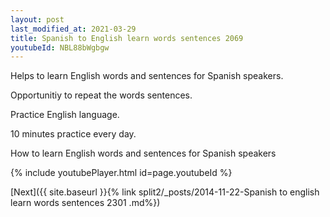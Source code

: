 ```yaml
---
layout: post
last_modified_at: 2021-03-29
title: Spanish to English learn words sentences 2069 
youtubeId: NBL88bWgbgw
---
```

 
 
Helps to learn English words and sentences for Spanish speakers.

Opportunitiy to repeat the words sentences. 

Practice English language. 
 
10 minutes practice every day. 
 
How to learn English words and sentences for Spanish speakers 
 
{% include youtubePlayer.html id=page.youtubeId %}
 
 
[Next]({{ site.baseurl }}{% link  split2/_posts/2014-11-22-Spanish to english learn words sentences 2301 .md%})
 
